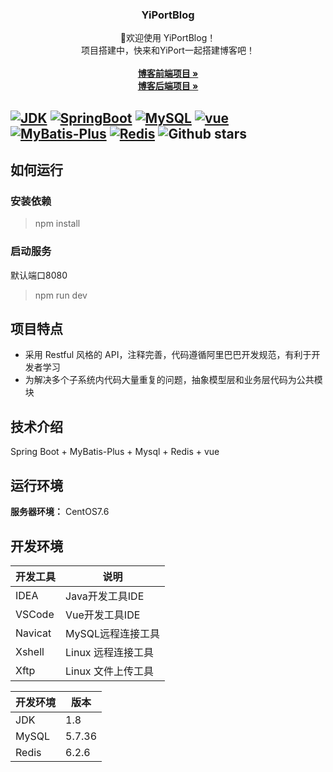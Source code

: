 <p align="center">
  <h3 align="center">YiPortBlog</h3>
  <p align="center">
    🚀欢迎使用 YiPortBlog！
    <br/> 项目搭建中，快来和YiPort一起搭建博客吧！
    <br/>
    <br/>
    <a href="https://github.com/YiPort/yp_blog_frontend"><strong>博客前端项目 »</strong></a>
    <br/>
    <a href="https://github.com/YiPort/yp_blog/"><strong>博客后端项目 »</strong></a>
    <br/>
  </p>

[![JDK](https://img.shields.io/badge/JDK-1.8%2B-brightgreen)](https://github.com/YiPort/yp_blog)
[![SpringBoot](https://img.shields.io/badge/SpringBoot-2.5.0.RELEASE-brightgreen)](https://github.com/YiPort/yp_blog)
[![MySQL](https://img.shields.io/badge/MySQL-5.7.36-brightgreen)](https://github.com/YiPort/yp_blog)
[![vue](https://img.shields.io/badge/Vue-2.5.2-brightgreen)](https://github.com/YiPort/yp_blog_frontend)
[![MyBatis-Plus](https://img.shields.io/badge/MyBatis--Plus-3.4.3-brightgreen)](https://github.com/YiPort/yp_blog)
[![Redis](https://img.shields.io/badge/Redis-6.2.6-brightgreen)](https://github.com/YiPort/yp_blog)
![Github stars](https://badgen.net/github/stars/YiPort/yp_blog?icon=github&label=stars)
---
## 如何运行


### 安装依赖
>npm install

### 启动服务
默认端口8080
>npm run dev



## 项目特点
- 采用 Restful 风格的 API，注释完善，代码遵循阿里巴巴开发规范，有利于开发者学习
- 为解决多个子系统内代码大量重复的问题，抽象模型层和业务层代码为公共模块

## 技术介绍
Spring Boot + MyBatis-Plus + Mysql + Redis + vue

## 运行环境

**服务器环境：** CentOS7.6

## 开发环境

| 开发工具                          | 说明               |
|-------------------------------|------------------|
| IDEA                          | Java开发工具IDE      |
| VSCode                        | Vue开发工具IDE       |
| Navicat                       | MySQL远程连接工具      |
| Xshell                        | Linux 远程连接工具 |
| Xftp                          | Linux 文件上传工具 |


|    开发环境    | 版本     |
| ------------- |--------|
| JDK           | 1.8    |
| MySQL         | 5.7.36 |
| Redis         | 6.2.6  |



